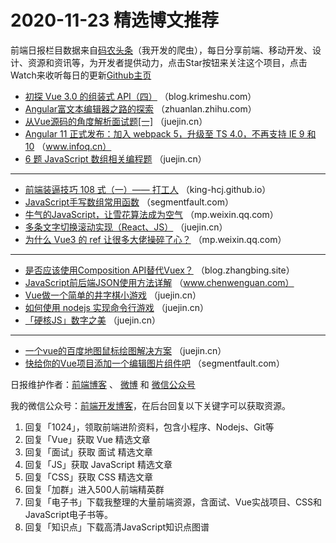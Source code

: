# 2020-11-23 精选博文推荐

前端日报栏目数据来自[码农头条](https://toutiao.qdkfweb.cn/)（我开发的爬虫），每日分享前端、移动开发、设计、资源和资讯等，为开发者提供动力，点击Star按钮来关注这个项目，点击Watch来收听每日的更新[Github主页](https://github.com/kujian/frontendDaily)
* [初探 Vue 3.0 的组装式 API（四）](http://blog.krimeshu.com/2020/11/22/vue-3-composition-api-introduction-4/) （blog.krimeshu.com）
* [Angular富文本编辑器之路的探索](https://zhuanlan.zhihu.com/p/304170359) （zhuanlan.zhihu.com）
* [从Vue源码的角度解析面试题[一]](https://juejin.cn/post/6897844050297094158) （juejin.cn）
* [Angular 11 正式发布：加入 webpack 5，升级至 TS 4.0，不再支持 IE 9 和 10](https://www.infoq.cn/article/oy7K6J6gPogUd4djAlcj) （www.infoq.cn）
* [6 题 JavaScript 数组相关编程题](https://juejin.cn/post/6897838526420844557) （juejin.cn）

***
* [前端装逼技巧 108 式（一）—— 打工人](https://king-hcj.github.io/2020/11/22/JavaScript-108-tips1/) （king-hcj.github.io）
* [JavaScript手写数组常用函数](https://segmentfault.com/a/1190000038248684) （segmentfault.com）
* [牛气的JavaScript，让雪花算法成为空气](https://mp.weixin.qq.com/s?__biz=MzA4MTc4NTUxNQ==&mid=2650522741&idx=1&sn=fefcbffaa493e75e8e85f749c8c2eb9e) （mp.weixin.qq.com）
* [多条文字切换滚动实现（React、JS）](https://juejin.cn/post/6897641069920387085) （juejin.cn）
* [为什么 Vue3 的 ref 让很多大佬操碎了心？](https://mp.weixin.qq.com/s?__biz=MzUzNjk5MTE1OQ==&mid=2247491701&idx=1&sn=21195f1c4b064602ffc793d043839377) （mp.weixin.qq.com）

***
* [是否应该使用Composition API替代Vuex？](https://blog.zhangbing.site/2020/11/22/composition-api-vuex/) （blog.zhangbing.site）
* [JavaScript前后端JSON使用方法详解](https://www.chenwenguan.com/how-to-use-json-in-javascript/) （www.chenwenguan.com）
* [Vue做一个简单的井字棋小游戏](https://juejin.cn/post/6897855458401812494) （juejin.cn）
* [如何使用 nodejs 实现命令行游戏](https://juejin.cn/post/6897854905785319437) （juejin.cn）
* [「硬核JS」数字之美](https://juejin.cn/post/6897949585558208525) （juejin.cn）

***
* [一个vue的百度地图鼠标绘图解决方案](https://juejin.cn/post/6897851738879950855) （juejin.cn）
* [快给你的Vue项目添加一个编辑图片组件吧](https://segmentfault.com/a/1190000038251935) （segmentfault.com）

日报维护作者：[前端博客](https://qdkfweb.cn/) 、 [微博](http://weibo.com/kujian) 和 [微信公众号](https://open.weixin.qq.com/qr/code?username=caibaojian_com)

我的微信公众号：[前端开发博客](https://open.weixin.qq.com/qr/code?username=caibaojian_com)，在后台回复以下关键字可以获取资源。

1. 回复「1024」，领取前端进阶资料，包含小程序、Nodejs、Git等
2. 回复「Vue」获取 Vue 精选文章
3. 回复「面试」获取 面试 精选文章
4. 回复「JS」获取 JavaScript 精选文章
5. 回复「CSS」获取 CSS 精选文章
6. 回复「加群」进入500人前端精英群
7. 回复「电子书」下载我整理的大量前端资源，含面试、Vue实战项目、CSS和JavaScript电子书等。
8. 回复「知识点」下载高清JavaScript知识点图谱